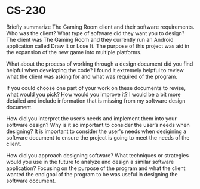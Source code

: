 # CS-230

Briefly summarize The Gaming Room client and their software requirements. Who was the client? What type of software did they want you to design?
The client was The Gaming Room and they currently run an Android application called Draw It or Lose It. The purpose of this project was aid in the expansion of the new game into multiple platforms. 

What about the process of working through a design document did you find helpful when developing the code?
I found it extremely helpful to review what the client was asking for and what was required of the program. 

If you could choose one part of your work on these documents to revise, what would you pick? How would you improve it?
I would be a bit more detailed and include information that is missing from my software design document. 

How did you interpret the user’s needs and implement them into your software design? Why is it so important to consider the user’s needs when designing?
It is important to consider the user's needs when desigining a software document to ensure the project is going to meet the needs of the client.  

How did you approach designing software? What techniques or strategies would you use in the future to analyze and design a similar software application?
Focusing on the purpose of the program and what the client wanted the end goal of the program to be was useful in designing the software document. 


